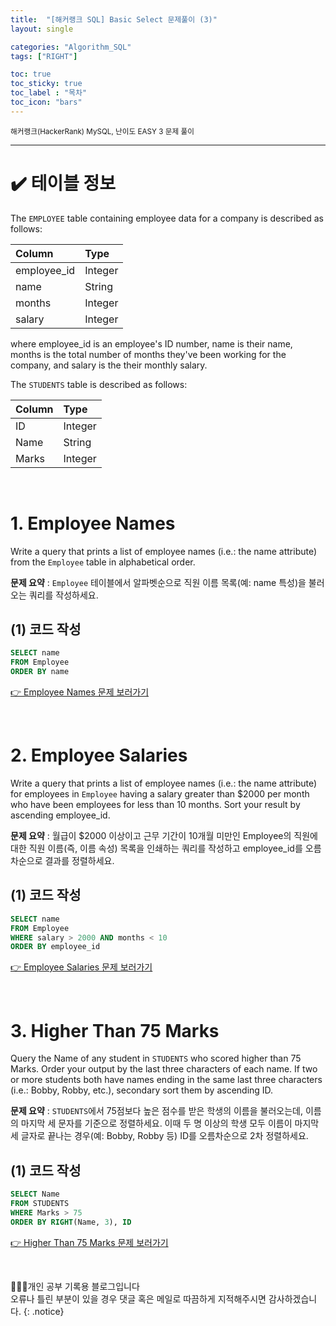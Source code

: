 ```yaml
---
title:  "[해커랭크 SQL] Basic Select 문제풀이 (3)"
layout: single

categories: "Algorithm_SQL"
tags: ["RIGHT"]

toc: true
toc_sticky: true
toc_label : "목차"
toc_icon: "bars"
---
```


<small>해커랭크(HackerRank) MySQL, 난이도 EASY 3 문제 풀이</small>

***

# <span class="half_HL">✔️ 테이블 정보</span>

The ```EMPLOYEE``` table containing employee data for a company is described as follows:

| Column | Type |
|:-----|:-----|
| employee_id | Integer |
| name | String |
| months | Integer |
| salary | Integer |

where employee_id is an employee's ID number, name is their name, months is the total number of months they've been working for the company, and salary is the their monthly salary.

The ```STUDENTS``` table is described as follows:

| Column | Type |
|:-----|:-----|
| ID | Integer |
| Name | String |
| Marks | Integer |

<br>

# 1. Employee Names
Write a query that prints a list of employee names (i.e.: the name attribute) from the ```Employee``` table in alphabetical order.

**문제 요약** : ```Employee``` 테이블에서 알파벳순으로 직원 이름 목록(예: name 특성)을 불러오는 쿼리를 작성하세요.

## (1) 코드 작성
```sql
SELECT name
FROM Employee
ORDER BY name
```

[👉 Employee Names 문제 보러가기](https://www.hackerrank.com/challenges/name-of-employees/problem?isFullScreen=true)

<br>

# 2. Employee Salaries
Write a query that prints a list of employee names (i.e.: the name attribute) for employees in ```Employee``` having a salary greater than $2000 per month who have been employees for less than 10 months. Sort your result by ascending employee_id.

**문제 요약** : 월급이 $2000 이상이고 근무 기간이 10개월 미만인 Employee의 직원에 대한 직원 이름(즉, 이름 속성) 목록을 인쇄하는 쿼리를 작성하고 employee_id를 오름차순으로 결과를 정렬하세요.

## (1) 코드 작성
```sql
SELECT name
FROM Employee
WHERE salary > 2000 AND months < 10
ORDER BY employee_id
```

[👉 Employee Salaries 문제 보러가기](https://www.hackerrank.com/challenges/salary-of-employees/problem?isFullScreen=true)

<br>

# 3. Higher Than 75 Marks
Query the Name of any student in ```STUDENTS``` who scored higher than 75 Marks. Order your output by the last three characters of each name. If two or more students both have names ending in the same last three characters (i.e.: Bobby, Robby, etc.), secondary sort them by ascending ID.

**문제 요약** : ```STUDENTS```에서 75점보다 높은 점수를 받은 학생의 이름을 불러오는데, 이름의 마지막 세 문자를 기준으로 정렬하세요. 이때 두 명 이상의 학생 모두 이름이 마지막 세 글자로 끝나는 경우(예: Bobby, Robby 등) ID를 오름차순으로 2차 정렬하세요.

## (1) 코드 작성
```sql
SELECT Name
FROM STUDENTS
WHERE Marks > 75
ORDER BY RIGHT(Name, 3), ID
```

[👉 Higher Than 75 Marks 문제 보러가기](https://www.hackerrank.com/challenges/more-than-75-marks/problem?isFullScreen=true)

<br>

👩🏻‍💻개인 공부 기록용 블로그입니다
<br>오류나 틀린 부분이 있을 경우 댓글 혹은 메일로 따끔하게 지적해주시면 감사하겠습니다.
{: .notice}